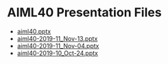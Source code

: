 <!--
This is a machine generated file, and should not be edited, as it will be overwritten with future updates.
-->

# AIML40 Presentation Files

- [aiml40.pptx](http://cdn.tailwindtraders.com/assets/aiml/aiml40/aiml40.pptx)
- [aiml40-2019-11_Nov-13.pptx](http://cdn.tailwindtraders.com/assets/aiml/aiml40/aiml40-2019-11_Nov-13.pptx)
- [aiml40-2019-11_Nov-04.pptx](http://cdn.tailwindtraders.com/assets/aiml/aiml40/aiml40-2019-11_Nov-04.pptx)
- [aiml40-2019-10_Oct-24.pptx](http://cdn.tailwindtraders.com/assets/aiml/aiml40/aiml40-2019-10_Oct-24.pptx)


